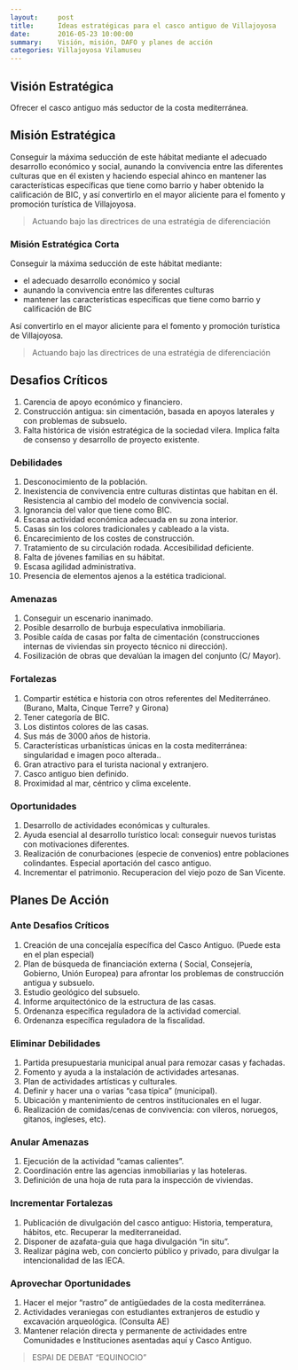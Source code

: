 ```yaml
---
layout:     post
title:      Ideas estratégicas para el casco antiguo de Villajoyosa
date:       2016-05-23 10:00:00
summary:    Visión, misión, DAFO y planes de acción
categories: Villajoyosa Vilamuseu
---
```


## Visión Estratégica

Ofrecer el casco antiguo más seductor de la costa mediterránea.

## Misión Estratégica
Conseguir la máxima seducción de este hábitat mediante el adecuado desarrollo económico y social, aunando la convivencia entre las diferentes  culturas que en él existen y haciendo especial ahinco en mantener las características específicas que tiene como barrio y haber obtenido la calificación de BIC, y así convertirlo en el mayor aliciente para el fomento y promoción turística de Villajoyosa.

> Actuando bajo las directrices de una estratégia de diferenciación

###   Misión Estratégica Corta

Conseguir la máxima seducción de este hábitat mediante:

- el adecuado desarrollo económico y social
- aunando la convivencia entre las diferentes  culturas
- mantener las características específicas que tiene como barrio y calificación de BIC

Así convertirlo en el mayor aliciente para el fomento y promoción turística de Villajoyosa.

> Actuando bajo las directrices de una estratégia de diferenciación

## Desafios Críticos

1. Carencia de apoyo económico y financiero.
2. Construcción antigua: sin cimentación, basada en apoyos laterales y con problemas de subsuelo.
3. Falta histórica de visión estratégica de la sociedad vilera. Implica falta de consenso y desarrollo de proyecto existente.

### Debilidades

1. Desconocimiento de la población.
2. Inexistencia de convivencia entre culturas distintas que habitan en él. Resistencia al cambio del modelo de convivencia social.
3. Ignorancia del valor que tiene como BIC.
4. Escasa actividad económica adecuada en su zona interior.
5. Casas sin los colores tradicionales y cableado a la vista.
6. Encarecimiento de los costes de construcción.
7. Tratamiento de su circulación rodada. Accesibilidad deficiente.
8. Falta de jóvenes familias en su hábitat.
9. Escasa agilidad administrativa.
10. Presencia de elementos ajenos a la estética tradicional.

### Amenazas

1. Conseguir un escenario inanimado.
2. Posible desarrollo de burbuja especulativa inmobiliaria.
3. Posible caída de casas por falta de cimentación (construcciones internas de viviendas sin proyecto técnico ni dirección).
4. Fosilización de obras que devalúan la imagen del conjunto (C/ Mayor).

### Fortalezas

1. Compartir estética e historia con otros referentes del Mediterráneo. (Burano, Malta, Cinque Terre? y Girona)
2. Tener categoría de BIC.
3. Los distintos colores de las casas.
4. Sus más de 3000 años de historia.
5. Características urbanísticas únicas en la costa mediterránea: singularidad e imagen poco alterada..
6. Gran atractivo para el turista nacional y extranjero.
7. Casco antiguo bien definido.
8. Proximidad al mar, céntrico y clima excelente.

### Oportunidades

1. Desarrollo de actividades económicas y culturales.
2. Ayuda  esencial al desarrollo turístico local: conseguir nuevos turistas con motivaciones diferentes.
3. Realización de conurbaciones (especie de convenios) entre poblaciones colindantes. Especial aportación del casco antiguo.
4. Incrementar el patrimonio. Recuperacion del viejo pozo de San Vicente.

## Planes De Acción

### Ante Desafios Críticos

1.  Creación de una concejalía específica del Casco Antiguo. (Puede esta en el plan especial)
2.  Plan de búsqueda de financiación externa ( Social,  Consejería, Gobierno, Unión Europea) para afrontar los problemas de construcción antigua y subsuelo.
3.  Estudio geológico del subsuelo.
4.  Informe arquitectónico de la estructura de las casas.
5.  Ordenanza específica reguladora de la actividad comercial.
6.  Ordenanza específica reguladora de la fiscalidad.

### Eliminar Debilidades

1.  Partida presupuestaria municipal anual para remozar casas y fachadas.
2.  Fomento y ayuda a la instalación de actividades artesanas.
3.  Plan de actividades artísticas y culturales.
4.  Definir y hacer una o varias “casa típica” (municipal).
5.  Ubicación y mantenimiento de centros institucionales en el lugar.
6.  Realización de comidas/cenas de convivencia: con vileros, noruegos, gitanos, ingleses, etc).

### Anular Amenazas

1.  Ejecución de la actividad “camas calientes”.
2.  Coordinación entre las agencias inmobiliarias y las hoteleras.
3.  Definición de una hoja de ruta para la inspección de viviendas.

### Incrementar Fortalezas

1.  Publicación de divulgación del casco antiguo: Historia, temperatura, hábitos, etc. Recuperar la mediterraneidad.
2.  Disponer de azafata-guia que haga divulgación “in situ”.
3.  Realizar página web, con concierto público y privado, para divulgar la intencionalidad de las IECA.

### Aprovechar Oportunidades

1.  Hacer el mejor “rastro” de antigüedades de la costa mediterránea.
2.  Actividades veraniegas con estudiantes extranjeros de estudio y excavación arqueológica. (Consulta AE)
3.  Mantener relación directa y permanente de actividades entre Comunidades e Instituciones asentadas aquí y Casco Antiguo.


> ESPAI DE DEBAT “EQUINOCIO”
